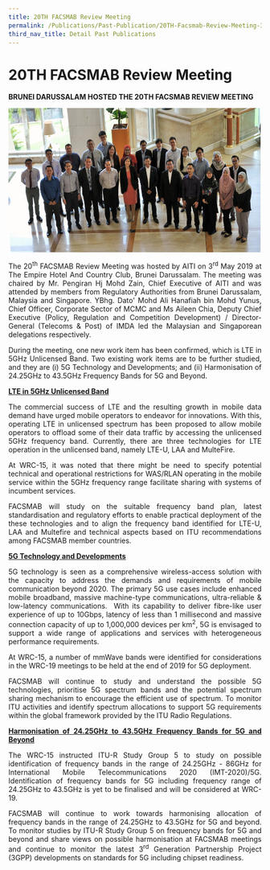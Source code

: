 ```yaml
---
title: 20TH FACSMAB Review Meeting
permalink: /Publications/Past-Publication/20TH-Facsmab-Review-Meeting-3rd-May-2019
third_nav_title: Detail Past Publications
---
```

<div class="section-content">
   <h1>20TH FACSMAB Review Meeting</h1>
   <p><strong>BRUNEI DARUSSALAM HOSTED THE 20TH FACSMAB REVIEW MEETING</strong></p>
   <p><strong><img alt="" src="/assets/images/main_banner6_r2_SMALL.jpg" style="width: 502.333px; height: 286.333px;"></strong></p>
   <p style="text-align: justify;"><span>The 20<sup>th</sup> FACSMAB Review Meeting was hosted by AITI on 3<sup>rd</sup> May 2019 at The Empire Hotel And Country Club, Brunei Darussalam. The meeting was chaired by Mr. Pengiran Hj Mohd Zain, Chief Executive of AITI and was attended by members from Regulatory Authorities from Brunei Darussalam, Malaysia and Singapore. YBhg. Dato' Mohd Ali Hanafiah bin Mohd Yunus, Chief Officer, Corporate Sector of MCMC and Ms Aileen Chia, Deputy Chief Executive (Policy, Regulation and Competition Development) / Director-General (Telecoms &amp; Post) of IMDA led the Malaysian and Singaporean delegations respectively. </span></p>
   <p style="text-align: justify;"><span>During the meeting, one new work item has been confirmed, which is LTE in 5GHz Unlicensed Band. Two existing work items are to be further studied, and they are (i) 5G Technology and Developments; and (ii) Harmonisation of 24.25GHz to 43.5GHz Frequency Bands for 5G and Beyond.</span></p>
   <p style="text-align: justify;"><strong><span style="text-decoration: underline;">LTE in 5GHz Unlicensed Band</span></strong></p>
   <p style="text-align: justify;"><span>The commercial success of LTE and the resulting growth in mobile data demand have urged mobile operators to endeavor for innovations. With this, operating LTE in unlicensed spectrum has been proposed to allow mobile operators to offload some of their data traffic by accessing the unlicensed 5GHz frequency band. Currently, there are three technologies for LTE operation in the unlicensed band, namely LTE-U, LAA and MulteFire. </span></p>
   <p style="text-align: justify;"><span>At WRC-15, it was noted that there might be need to specify potential technical and operational restrictions for WAS/RLAN operating in the mobile service within the 5GHz frequency range facilitate sharing with systems of incumbent services.</span></p>
   <p style="text-align: justify;"><span>FACSMAB will study on the suitable frequency band plan, latest standardisation and regulatory efforts to enable practical deployment of the these technologies and to align the frequency band identified for LTE-U, LAA and Multefire and technical aspects based on ITU recommendations among FACSMAB member countries.</span></p>
   <p style="text-align: justify;"><strong><span style="text-decoration: underline;">5G Technology and Developments </span></strong></p>
   <p style="text-align: justify;"><span>5G technology is seen as a comprehensive wireless-access solution with the capacity to address the demands and requirements of mobile communication beyond 2020. The primary 5G use cases include enhanced mobile broadband, massive machine-type communications, ultra-reliable &amp; low-latency communications.&nbsp; With its capability to deliver fibre-like user experience of up to 10Gbps, latency of less than 1 millisecond and massive connection capacity of up to 1,000,000 devices per km<sup>2</sup>, 5G is envisaged to support a wide range of applications and services with heterogeneous performance requirements. </span></p>
   <p style="text-align: justify;"><span>At WRC-15, a number of mmWave bands were identified for considerations in the WRC-19 meetings to be held at the end of 2019 for 5G deployment. </span></p>
   <p style="text-align: justify;"><span>FACSMAB will continue to study and understand the possible 5G technologies, prioritise 5G spectrum bands and the potential spectrum sharing mechanism to encourage the efficient use of spectrum. To monitor ITU activities and identify spectrum allocations to support 5G requirements within the global framework provided by the ITU Radio Regulations.</span></p>
   <p style="text-align: justify;"><strong><span style="text-decoration: underline;">Harmonisation of 24.25GHz to 43.5GHz Frequency Bands for 5G and Beyond</span></strong></p>
   <p style="text-align: justify;"><span>The WRC-15 instructed ITU-R Study Group 5 to study on possible identification of frequency bands in the range of 24.25GHz - 86GHz for International Mobile Telecommunications 2020 (IMT-2020)/5G. Identification of frequency bands for 5G including frequency range of 24.25GHz to 43.5GHz is yet to be finalised and will be considered at WRC-19. </span></p>
   <p style="text-align: justify;"><span>FACSMAB will continue to work towards harmonising allocation of frequency bands in the range of 24.25GHz to 43.5GHz for 5G and beyond. To monitor studies by ITU-R Study Group 5 on frequency bands for 5G and beyond and share views on possible harmonisation at FACSMAB meetings and continue to monitor the latest 3<sup>rd</sup> Generation Partnership Project (3GPP) developments on standards for 5G including chipset readiness.</span></p>
   <p style="text-align: justify;"><span>&nbsp;</span></p>
   <p></p>
</div>
